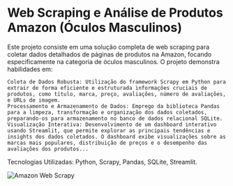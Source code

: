 # Web Scraping e Análise de Produtos Amazon (Óculos Masculinos)

Este projeto consiste em uma solução completa de web scraping para coletar dados detalhados de páginas de produtos na Amazon, focando especificamente na categoria de óculos masculinos. O projeto demonstra habilidades em:

    Coleta de Dados Robusta: Utilização do framework Scrapy em Python para extrair de forma eficiente e estruturada informações cruciais de produtos, como título, marca, preço, avaliações, número de avaliações, e URLs de imagem.
    Processamento e Armazenamento de Dados: Emprego da biblioteca Pandas para a limpeza, transformação e organização dos dados coletados, preparando-os para armazenamento no banco de dados relacional SQLite.
    Visualização Interativa: Desenvolvimento de um dashboard interativo usando Streamlit, que permite explorar as principais tendências e insights dos dados coletados. O dashboard exibe visualizações sobre as marcas mais populares, distribuição de preços e o desempenho das avaliações dos produtos...

Tecnologias Utilizadas: Python, Scrapy, Pandas, SQLite, Streamlit.

![Amazon Web Scrapy](https://github.com/user-attachments/assets/b5295921-4f86-454a-87c7-30a2b50afbbc)
